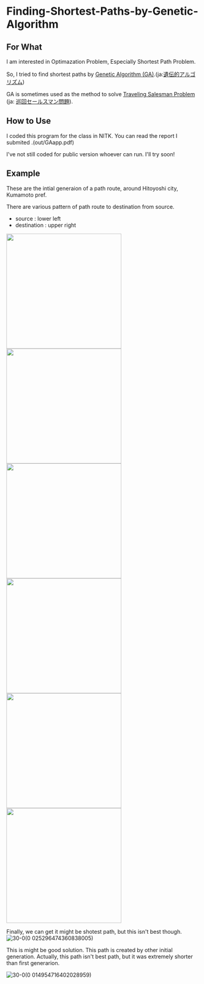 # Finding-Shortest-Paths-by-Genetic-Algorithm

## For What 

I am interested in Optimazation Problem, Especially Shortest Path Problem. 

So, I tried to find shortest paths by  [Genetic Algorithm (GA)](https://en.wikipedia.org/wiki/Genetic_algorithm).(ja:[遺伝的アルゴリズム](https://ja.wikipedia.org/wiki/%E9%81%BA%E4%BC%9D%E7%9A%84%E3%82%A2%E3%83%AB%E3%82%B4%E3%83%AA%E3%82%BA%E3%83%A0))


GA is sometimes used as the method to solve 
[Traveling Salesman Problem](https://en.wikipedia.org/wiki/Travelling_salesman_problem)
(ja: [巡回セールスマン問題](https://ja.wikipedia.org/wiki/%E5%B7%A1%E5%9B%9E%E3%82%BB%E3%83%BC%E3%83%AB%E3%82%B9%E3%83%9E%E3%83%B3%E5%95%8F%E9%A1%8C)).


## How to Use
I coded this program for the class in NITK.
You can read the report I submited .(out/GAapp.pdf)

I've not still coded for public version whoever can run.
I'll try soon!

## Example 

These are the intial generaion of a path route, around Hitoyoshi city, Kumamoto pref.

There are various pattern of path route to destination from source.

* source : lower left
* destination : upper right

<img src="https://user-images.githubusercontent.com/72023343/153434609-b876194e-ff4a-4bed-877e-b261b6bb7635.png" width="300" height="300">
<img src="https://user-images.githubusercontent.com/72023343/153436764-213a65f8-7855-4f8f-addc-dec98e6172c9.png" width="300" height="300">
<img src="https://user-images.githubusercontent.com/72023343/153436766-7dcb520d-98b4-4f4a-b7c7-a14cbd2a3712.png" width="300" height="300">
<img src="https://user-images.githubusercontent.com/72023343/153436767-8001c1cb-5a8d-46f6-9f84-f696eb9facbe.png" width="300" height="300">
<img src="https://user-images.githubusercontent.com/72023343/153436768-62290c18-1d98-4705-b44e-4dc673c63ce0.png" width="300" height="300">
<img src="https://user-images.githubusercontent.com/72023343/153436770-c3f7d88b-095d-4faa-a24e-c5aaa6434ec1.png" width="300" height="300">


Finally, we can get it might be shotest path, but this isn't best though.
![30-0(0 025296474360838005)](https://user-images.githubusercontent.com/72023343/153437800-3e75a151-04d2-42cd-84f5-38b34bc34832.png)


This is might be good solution. This path is created by other initial generation. Actually, this path isn't best path, but it was extremely shorter than first generarion.

![30-0(0 014954716402028959)](https://user-images.githubusercontent.com/72023343/153438390-e0dd7e5e-ab81-4f46-829f-9736976a4702.png)


